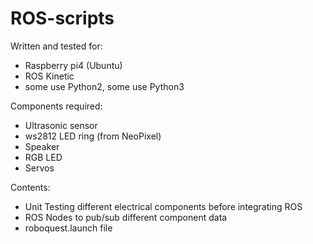 # ROS-scripts

Written and tested for:
- Raspberry pi4 (Ubuntu)
- ROS Kinetic
- some use Python2, some use Python3

Components required:
- Ultrasonic sensor
- ws2812 LED ring (from NeoPixel)
- Speaker
- RGB LED
- Servos

Contents:
- Unit Testing different electrical components before integrating ROS
- ROS Nodes to pub/sub different component data
- roboquest.launch file